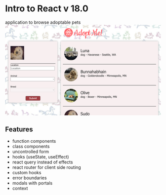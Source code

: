 # Intro to React v 18.0

application to browse adoptable pets
![What is this](image.png)

## Features

- function components
- class components
- uncontrolled form
- hooks (useState, useEffect)
- react query instead of effects
- react router for client side routing
- custom hooks
- error boundaries
- modals with portals
- context
